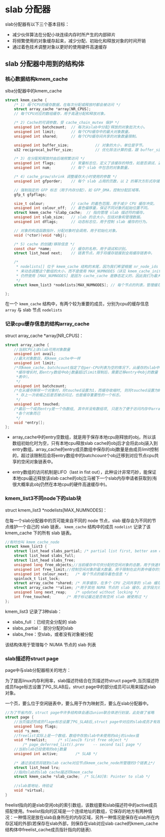 # slab 分配器

slab分配器有以下三个基本目标：

- 减少伙伴算法在分配小块连续内存时所产生的内部碎片
- 将频繁使用的对象缓存起来，减少分配、初始化和释放对象的时间开销
- 通过着色技术调整对象以更好的使用硬件高速缓存

## slab 分配器中用到的结构体

### 核心数据结构kmem_cache

slba分配器中的kmem_cache

```c
struct kmem_cache {
    /* 1) 每个CPU的缓存数据，在每次分配或释放时都会被访问 */
    struct array_cache *array[NR_CPUS]; 
    // 每个CPU对应的数组缓存，用于高速分配和释放对象。

    /* 2) Cache的可调参数，受 cache_chain_mutex 保护 */
    unsigned int batchcount;  // 每次从slab中分配/释放的对象批次大小。
    unsigned int limit;       // 每个CPU缓存中的最大对象数量。
    unsigned int shared;      // 每个CPU缓存间共享的对象数量限制。

    unsigned int buffer_size;            // 对象的大小，单位是字节。
    u32 reciprocal_buffer_size;          // 优化除法计算的值，跟 buffer_size 相关。

    /* 3) 在分配和释放时由后端频繁访问 */
    unsigned int flags;       // 常量标志位，定义了该缓存的特性，如是否调试、追踪等。
    unsigned int num;         // 每个 slab 中包含的对象数量。

    /* 4) cache_grow/shrink 调整缓存大小时使用的参数 */
    unsigned int gfporder;    // 每个 slab 占用的页数，以 2 的幂次方形式存储。

    // 强制指定的 GFP 标志（用于内存分配），如 GFP_DMA，控制分配区域等。
    gfp_t gfpflags;

    size_t colour;            // cache 的着色范围，用于减少 CPU 缓存冲突。
    unsigned int colour_off;  // 着色偏移量，保证不同对象的起始位置不同。
    struct kmem_cache *slabp_cache;  // 指向管理 slab 描述符的缓存。
    unsigned int slab_size;   // slab 的总大小，包括对象和管理数据。
    unsigned int dflags;      // 动态标志位，用于控制 slab 缓存的行为。

    // 对象的构造函数指针，分配对象时会调用，用于初始化对象。
    void (*ctor)(void *obj);

    /* 5) cache 的创建/移除信息 */
    const char *name;         // 缓存的名称，用于调试和识别。
    struct list_head next;    // 链表节点，用于将缓存链接到全局缓存链表中。

    /*
     * nodelists[] 位于 kmem_cache 结构的末尾，因为我们希望根据 nr_node_ids
     * 来动态调整这个数组的大小，而不是使用 MAX_NUMNODES（详见 kmem_cache_init()）。
     * 仍然使用 [MAX_NUMNODES] 是因为 cache_cache 是静态定义的，因此我们为最大数量的节点保留空间。
     */
    struct kmem_list3 *nodelists[MAX_NUMNODES]; // 每个节点的列表，管理缓存 slab 的分配和释放。

};
```

在一个 `kmem_cache` 结构中，有两个较为重要的成员，分别为cpu的缓存信息 `array` 与 slab 节点 `nodelists`

### 记录cpu缓存信息的结构array_cache

struct array_cache *array[NR_CPUS]：

```c
struct array_cache {
    //当前CPU上该slab可用对象数量
	unsigned int avail;
    //最大对象数目，和kmem_cache中一样
	unsigned int limit;
    /*同kmem_cache，batchcount指定了在per-CPU列表为空的情况下，从缓存的slab中获取对象的数目。它还表示在
     *缓存增长时,若entry数组中obj数量超过limit限制后，需要迁移entry中obj的数量（到本地节点cpu共享空闲链
     *表中）。
     */
	unsigned int batchcount;
	/*在从缓存移除一个对象时，将touched设置为1，而缓存收缩时, 则将touched设置为0。这使得内核能够确认在缓
	 * 存上一次收缩之后是否被访问过，也是缓存重要性的一个标志。
	 */
    unsigned int touched;
    /*最后一个成员entry是一个伪数组, 其中并没有数组项, 只是为了便于访问内存中array_cache实例之后缓存中的
     *各个对象而已
     */
	void *entry[];
};
```

- array_cache中的entry空数组，就是用于保存本地cpu刚释放的obj，所以该数组初始化时为空，只有本地cpu释放slab cache的obj后才会将此obj装入到entry数组。array_cache的entry成员数组中保存的obj数量是由成员limit控制的，超过该限制后会将entry数组中的batchcount个obj迁移到对应节点cpu共享的空闲对象链表中。

- entry数组的访问机制是LIFO（last in fist out），此种设计非常巧妙，能保证本地cpu最近释放该slab cache的obj立马被下一个slab内存申请者获取到(有很大概率此obj仍然在本地cpu的硬件高速缓存中)。

### kmem_list3不同node下的slab块

struct kmem_list3 *nodelists[MAX_NUMNODES]：

在每一个slab分配器中的页可能来自不同的 node 节点，slab 缓存会为不同的节点维护一个自己的 slab 链表， `kmem_cache` 结构中的成员 `nodelist` 记录了该 kmem_cache 下的所有 slab 链表。

```c
//有时也叫 kmem_cache_node
struct kmem_list3 {
	struct list_head slabs_partial;	/* partial list first, better asm code */
	struct list_head slabs_full;
	struct list_head slabs_free;
	unsigned long free_objects;//当前缓存中可供分配的空闲对象的总数，用于快速判断是否有可分配的对象
	unsigned int free_limit;//控制空闲对象的最大数量。用于限制在此列表中缓存的空闲对象的数量，以便控制内存使用
	unsigned int colour_next;	/* 每个节点的缓存着色信息 */
	spinlock_t list_lock;
	struct array_cache *shared;	/* 共享缓存，在多个 CPU 之间共享的 slab 缓存。这允许多个处理器快速访问共享的 slab 对象 */
	struct array_cache **alien;	/*用于其他 NUMA 节点的 slab 缓存。此字段允许跨 NUMA 节点访问 slab，减少分配器对远程节点的访问延迟 */
	unsigned long next_reap;	/* updated without locking */
	int free_touched;		/* 用于标记最近是否有空闲 slab 被使用过 */
};
```

kmem_list3 记录了3种slab：

* slabs_full ：已经完全分配的 slab
* slabs_partial： 部分分配的slab
* slabs_free：空slab，或者没有对象被分配

该结构体用于管理每个 NUMA 节点的 slab 列表

### slab描述符struct page

page中与slab分配器相关的地方：

为了提高linux内存利用率，slab描述符结合在页描述符struct page中,当页描述符成员flage标志设置了PG_SLAB后，struct page中的部分成员可以用来描述slab对象。

一个页，要么位于空闲链表中，要么用于作为映射页，要么在slab分配器中。

```c
//为了节省内存，struct page中许多结构体会通过union联合体进行封装，此处做了省略
struct page {
    //当页描述符成员flage标志设置了PG_SLAB后,struct page中对应的slab成员才有效
	unsigned long flags;
	void *s_mem;
    //freelist实际上是一个数组，数组中存放slab中未使用的obj的index值
	void *freelist;		/* sl[aou]b first free object */
		/* page_deferred_list().prev	-- second tail page */
	//当前slab已经使用的obj数量
	unsigned int active;		/* SLAB */
    
    /* 通过该成员将链到slab cache对应节点kmem_cache_node所管理的3个链表上*/
	struct list_head lru;
    //指向slab的slab cache描述符kmem_cache
	struct kmem_cache *slab_cache;	/* SL[AU]B: Pointer to slab */
    
    //slab首地址，待验证
    void *virtual;
}
```

freelist指向的是slab空闲obj的索引数组，该数组要和slab描述符中的active成员搭配使用。freelist指向的区域是一个连续地址的数组，它保存的地方有两种情况：一种情况是放在slab自身所在的内存区域，另外一种情况是保存在slab所在内存区域的外部(若保存在slab外部，则保存在slab对应slab cache的kmem_cache结构体中freelist_cache成员指针指向的链表).

